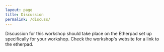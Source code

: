 ```yaml
---
layout: page
title: Discussion
permalink: /discuss/
---
```

Discussion for this workshop should take place on the Etherpad set up specifically for your workshop. Check the workshop's website for a link to the etherpad.
